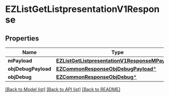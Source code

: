 # EZListGetListpresentationV1Response

## Properties
Name | Type | Description | Notes
------------ | ------------- | ------------- | -------------
**mPayload** | [**EZListGetListpresentationV1ResponseMPayload***](EZListGetListpresentationV1ResponseMPayload.md) |  | 
**objDebugPayload** | [**EZCommonResponseObjDebugPayload***](EZCommonResponseObjDebugPayload.md) |  | [optional] 
**objDebug** | [**EZCommonResponseObjDebug***](EZCommonResponseObjDebug.md) |  | [optional] 

[[Back to Model list]](../README.md#documentation-for-models) [[Back to API list]](../README.md#documentation-for-api-endpoints) [[Back to README]](../README.md)


